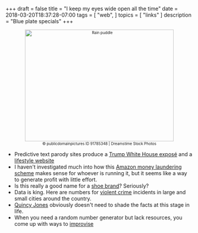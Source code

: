 +++
draft = false
title = "I keep my eyes wide open all the time"
date = 2018-03-20T18:37:28-07:00
tags = [
  "web",
]
topics = [
  "links"
]
description = "Blue plate specials"
+++

<div align="center" style="font-size:x-small"><img src="/abovethefold/dreamstime_xxl_91785348.jpg" alt="Rain puddle" width="400" height="300" /><br />
© publicdomainpictures ID 91785348 | Dreamstime Stock Photos</div>

* Predictive text parody sites produce a
[Trump White House exposé](http://www.iflscience.com/technology/this-is-what-happens-when-an-ai-bot-attempts-to-rewrite-fire-and-fury/) and a
[lifestyle website](http://www.iflscience.com/health-and-medicine/ai-attempts-to-write-goopstyle-website-and-its-both-ludicrous-and-scarily-convincing/)
* I haven't investigated much into how this
[Amazon money laundering scheme](https://krebsonsecurity.com/2018/02/money-laundering-via-author-impersonation-on-amazon/)
makes sense for whoever is running it, but it seems like a way to generate
profit with little effort.
* Is this really a good name for a
[shoe brand](https://www.kurufootwear.com/why-kuru)? Seriously?
* Data is king. Here are numbers for
[violent crime](http://chicago.cbslocal.com/691526-2/)
incidents in large and small cities around the country.
* [Quincy Jones](http://www.vulture.com/2018/02/quincy-jones-in-conversation.html)
obviously doesn't need to shade the facts at this stage in life.
* When you need a random number generator but lack resources, you come up
with ways to
[improvise](https://waypoint.vice.com/en_us/article/padk7z/how-inmates-play-tabletop-rpgs-in-prisons-where-dice-are-contraband)
